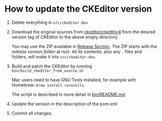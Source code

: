 # How to update the CKEditor version

1. Delete everything in `src/ckeditor-dev`

2. Download the original sources from [ckeditor/ckeditor4](https://github.com/ckeditor/ckeditor4)
   from the desired version tag of CKEditor to the above empty directory.

    You may use the ZIP available in [Release Section](https://github.com/ckeditor/ckeditor4/releases).
    The ZIP starts with the _release version folder_ at root. All its contents,
    also any `.` files and folders, will make it into `src/ckeditor-dev`.

3. Build and patch the CKEditor by running `bin/build_ckeditor_from_source.sh`

   Mac users need to have GNU Tools installed, for example with Homebrew: `brew install coreutils`.

   The script is described in more detail in [bin/README.md](bin/README.md).

4. Update the version in the description of the pom.xml

5. Commit all changes.
